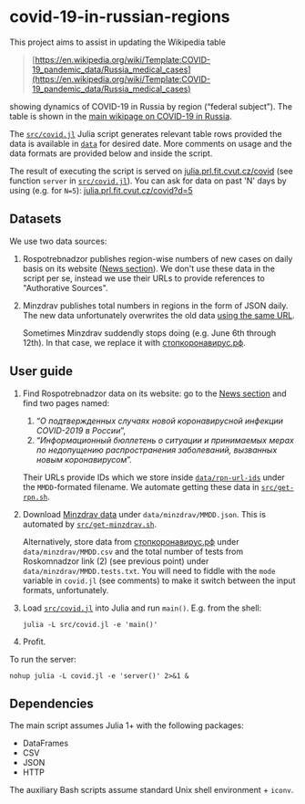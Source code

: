 # covid-19-in-russian-regions

This project aims to assist in updating the Wikipedia table

> [https://en.wikipedia.org/wiki/Template:COVID-19_pandemic_data/Russia_medical_cases](https://en.wikipedia.org/wiki/Template:COVID-19_pandemic_data/Russia_medical_cases)

showing dynamics of COVID-19 in Russia by region (“federal subject”).
The table is shown in the [main wikipage on COVID-19 in Russia](https://en.wikipedia.org/wiki/COVID-19_pandemic_in_Russia).

The [`src/covid.jl`](src/covid.jl) Julia script generates relevant table rows
provided the data is available in [`data`](data) for desired date.
More comments on usage and the data formats are provided below and inside the script.

The result of executing the script is served on [julia.prl.fit.cvut.cz/covid](https://julia.prl.fit.cvut.cz/covid)
(see function `server` in [`src/covid.jl`](src/covid.jl)). You can ask for data on past 'N' days
by using (e.g. for `N=5`): [julia.prl.fit.cvut.cz/covid?d=5](https://julia.prl.fit.cvut.cz/covid?d=5)

## Datasets

We use two data sources:

1. Rospotrebnadzor publishes region-wise numbers of new cases on daily basis
     on its website ([News section](https://rospotrebnadzor.ru/about/info/news/)).
     We don't use these data in the script per se, instead we use their URLs to
     provide references to "Authorative Sources".

2. Minzdrav publishes total numbers in regions in the form of JSON daily.
   The new data unfortunately overwrites the old data
   [using the same URL](https://covid19.rosminzdrav.ru/wp-json/api/mapdata/).
   
   Sometimes Minzdrav suddendly stops doing (e.g. June 6th through 12th). In that case,
   we replace it with [стопкоронавирус.рф](https://стопкоронавирус.рф/information/).

## User guide

1. Find Rospotrebnadzor data on its website: go to the 
    [News section](https://rospotrebnadzor.ru/about/info/news/)
    and find two pages named:
    
    1.  “_О подтвержденных случаях новой коронавирусной инфекции COVID-2019 в России_”,
    2.  “_Информационный бюллетень о ситуации и принимаемых мерах по недопущению распространения заболеваний, вызванных новым коронавирусом_”.
    
    Their URLs provide IDs which we store inside [`data/rpn-url-ids`](data/rpn-url-ids)
    under the `MMDD`-formated filename.
    We automate getting these data in
    [`src/get-rpn.sh`](src/get-rpn.sh).
    
2. Download [Minzdrav data](https://covid19.rosminzdrav.ru/wp-json/api/mapdata/) 
    under `data/minzdrav/MMDD.json`. This is automated by
    [`src/get-minzdrav.sh`](src/get-minzdrav.sh).
	
	Alternatively, store data from [стопкоронавирус.рф](https://стопкоронавирус.рф/information/)
	under `data/minzdrav/MMDD.csv` and the total number of tests from Roskomnadzor link (2) (see
	previous point) under `data/minzdrav/MMDD.tests.txt`. You will need to fiddle with the `mode`
	variable in `covid.jl` (see comments) to make it switch between the input formats, unfortunately.

3. Load [`src/covid.jl`](src/covid.jl) into Julia and run `main()`. E.g. from the shell:

    ```
    julia -L src/covid.jl -e 'main()'
    ```

4. Profit.


To run the server:

```
nohup julia -L covid.jl -e 'server()' 2>&1 &
```

## Dependencies

The main script assumes Julia 1+ with the following packages:

* DataFrames
* CSV
* JSON
* HTTP

The auxiliary Bash scripts assume standard Unix shell environment + `iconv`.
